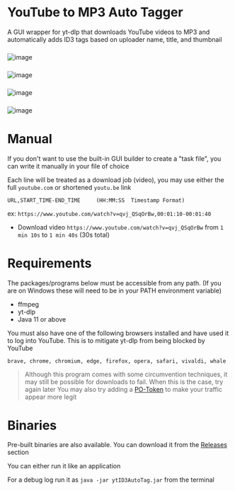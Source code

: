 # YouTube to MP3 Auto Tagger
A GUI wrapper for yt-dlp that downloads YouTube videos to MP3 and automatically adds ID3 tags based on uploader name, title, and thumbnail

###
![image](https://user-images.githubusercontent.com/21994085/232991117-a41a33e1-f45a-4043-aa6a-e886a31d2f11.png)
###
![image](https://user-images.githubusercontent.com/21994085/233506083-01842f0d-3aa9-48fb-a2b4-497be6019e93.png)
###
![image](https://user-images.githubusercontent.com/21994085/232990936-50c96722-e7ed-4945-8971-f90e06a24fc9.png)
###
![image](https://user-images.githubusercontent.com/21994085/199175477-b2d6d5ae-d7db-455c-813f-ad1d3af7fac5.png)

# Manual
If you don't want to use the built-in GUI builder to create a "task file", you can write it manually in your file of choice

Each line will be treated as a download job (video), you may use either the full `youtube.com` or shortened  `youtu.be` link
```
URL,START_TIME-END_TIME     (HH:MM:SS  Timestamp Format)
```

ex: `https://www.youtube.com/watch?v=qvj_QSqOrBw,00:01:10-00:01:40`
- Download video `https://www.youtube.com/watch?v=qvj_QSqOrBw` from `1 min 10s` to `1 min 40s` (30s total)


# Requirements
The packages/programs below must be accessible from any path. (If you are on Windows these will need to be in your PATH environment variable)
- ffmpeg
- yt-dlp
- Java 11 or above

You must also have one of the following browsers installed and have used it to log into YouTube. This is to mitigate yt-dlp from being blocked by YouTube
```
brave, chrome, chromium, edge, firefox, opera, safari, vivaldi, whale
```

> Although this program comes with some circumvention techniques, it may still be possible for downloads to fail. When this is the case, try again later
> You may also try adding a [PO-Token](https://github.com/yt-dlp/yt-dlp/wiki/PO-Token-Guide) to make your traffic appear more legit

# Binaries
Pre-built binaries are also available. You can download it from the [Releases](https://github.com/pinapelz/ytID3AutoTag/releases) section

You can either run it like an application

For a debug log run it as `java -jar ytID3AutoTag.jar` from the terminal
